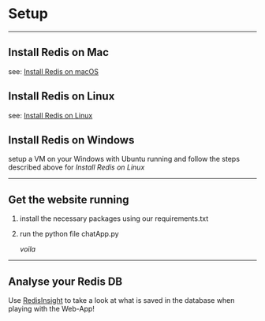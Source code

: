 # Setup

---

## Install Redis on Mac

see: [Install Redis on macOS](https://redis.io/docs/install/install-redis/install-redis-on-mac-os/ 'click to get to Tutorial')

## Install Redis on Linux

see: [Install Redis on Linux](https://redis.io/docs/install/install-redis/install-redis-on-linux/ 'click to get to Tutorial')

## Install Redis on Windows

setup a VM on your Windows with Ubuntu running and follow the steps described above for _Install Redis on Linux_

---

## Get the website running

1. install the necessary packages using our requirements.txt
2. run the python file chatApp.py

     _voila_

--- 

## Analyse your Redis DB

Use [RedisInsight](https://redis.io/docs/connect/insight/) to take a look at what is saved in the database when playing with the Web-App!
